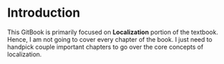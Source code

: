 # Introduction

This GitBook is primarily focused on **Localization** portion of the textbook. Hence, I am not going
to cover every chapter of the book. I just need to handpick couple important chapters to go over the
core concepts of localization.


